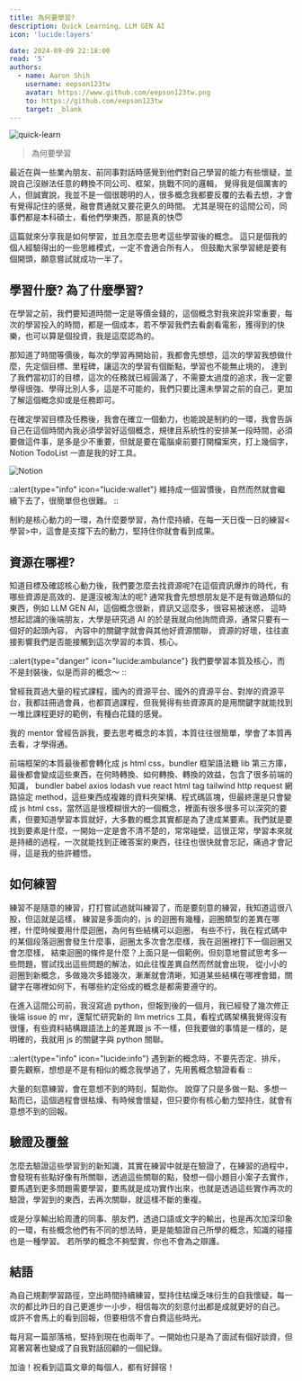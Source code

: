 ```yaml
---
title: 為何要學習?
description: Quick Learning、LLM GEN AI
icon: 'lucide:layers'

date: 2024-09-09 22:18:00
read: '5'
authors:
  - name: Aaron Shih
    username: eepson123tw
    avatar: https://www.github.com/eepson123tw.png
    to: https://github.com/eepson123tw
    target: _blank
---
```


![quick-learn](/images/smalltalk/quick-learn.webp)

> 為何要學習

最近在與一些業內朋友、前同事對話時感覺到他們對自己學習的能力有些懷疑，並說自己沒辦法任意的轉換不同公司、框架，挑戰不同的邏輯，
覺得我是個厲害的人，但誠實說，我並不是一個很聰明的人，很多概念我都要反覆的去看去想，才會有覺得記住的感覺，融會貫通就又要花更久的時間。
尤其是現在的這間公司，同事們都是本科碩士，看他們學東西，那是真的快😇

這篇就來分享我是如何學習，並且怎麼去思考這些學習後的概念。
這只是個我的個人經驗得出的一些思維模式，一定不會適合所有人，
但鼓勵大家學習總是要有個開頭，願意嘗試就成功一半了。

## 學習什麼? 為了什麼學習?

在學習之前，我們要知道時間一定是等價金錢的，這個概念對我來說非常重要，每次的學習投入的時間，都是一個成本，若不學習我們去看劇看電影，獲得到的快樂，也可以算是個投資，我是這麼認為的。

那知道了時間等價後，每次的學習再開始前，我都會先想想，這次的學習我想做什麼，先定個目標、里程碑，讓這次的學習有個斷點，學習也不能無止境的，
達到了我們當初訂的目標，這次的任務就已經圓滿了，不需要太過度的追求，我一定要學得很強、學得比別人多，這是不可能的，我們只要比還未學習之前的自己，更加了解這個概念抑或是任務即可。

在確定學習目標及任務後，我會在確立一個動力，也能說是制約的一環，我會告訴自己在這個時間內我必須學習好這個概念，規律且系統性的安排某一段時間，必須要做這件事，是多是少不重要，但就是要在電腦桌前要打開檔案夾，打上幾個字， Notion TodoList 一直是我的好工具。

![Notion](/assets/images/small_talk/notion_todo.png)

::alert{type="info" icon="lucide:wallet"}
維持成一個習慣後，自然而然就會繼續下去了，很簡單但也很難。
::

制約是核心動力的一環，為什麼要學習，為什麼持續，在每一天日復一日的練習<學習>中，這會是支撐下去的動力，堅持住你就會看到成果。

## 資源在哪裡?

知道目標及確認核心動力後，我們要怎麼去找資源呢?在這個資訊爆炸的時代，有哪些資源是高效的、是還沒被淘汰的呢?
通常我會先想想朋友是不是有做過類似的東西，例如 LLM GEN AI，這個概念很新，資訊又這麼多，很容易被迷惑，
這時想起認識的後端朋友，大學是研究過 AI 的於是我就向他詢問資源，通常只要有一個好的起頭內容，
內容中的關鍵字就會與其他好資源關聯，
資源的好壞，往往直接影響我們是否能接觸到這次學習的本質、核心。

::alert{type="danger" icon="lucide:ambulance"}
我們要學習本質及核心，而不是封裝後，似是而非的概念～
::

曾經我買過大量的程式課程，國內的資源平台、國外的資源平台、對岸的資源平台，我都註冊過會員，也都買過課程，但我覺得有些資源真的是用關鍵字就能找到一堆比課程更好的範例，有種白花錢的感覺。

我的 mentor 曾經告訴我，要去思考概念的本質，本質往往很簡單，學會了本質再去看，才學得通。

前端框架的本質最後都會轉化成 js html css，bundler 框架語法糖 lib 第三方庫，最後都會變成這些東西，在何時轉換、如何轉換、轉換的效益，包含了很多前端的知識，
bundler babel axios lodash vue react html tag tailwind http request 網路協定 method，這些東西成複雜的資料夾架構、程式碼區塊，但最終還是只會變成 js html css，當然這是很模糊很大的一個概念，裡面有很多很多可以深究的要素，但要知道學習本質就好，大多數的概念其實都是為了達成某要素。我們就是要找到要素是什麼，一開始一定是會不清不楚的，常常碰壁，這很正常，學習本來就是持續的過程，一次就能找到正確答案的東西，往往也很快就會忘記，痛過才會記得，這是我的些許體悟。

## 如何練習

練習不是隨意的練習，打打嘗試過就叫練習了，而是要刻意的練習，我知道這很八股，但這就是這樣，
練習是多面向的，js 的迴圈有幾種，迴圈類型的差異在哪裡，什麼時候要用什麼迴圈，為何有些結構可以迴圈，
有些不行，我在程式碼中的某個段落迴圈會發生什麼事，迴圈太多次會怎麼樣，我在迴圈裡打下一個迴圈又會怎麼樣，
結束迴圈的條件是什麼？上面只是一個範例，但刻意地嘗試思考多一些問題，嘗試找出這些問題的解法，如此往復差異自然而然就會出現，
從小小的迴圈到新概念，多做幾次多錯幾次，漸漸就會清晰，知道某些結構在哪裡會錯，關鍵字在哪裡如何下，有哪些約定俗成的概念是都需要遵守的。

在進入這間公司前，我沒寫過 python，但報到後的一個月，我已經發了幾次修正後端 issue 的 mr，還幫忙研究新的 llm metrics 工具，看程式碼架構我覺得沒有很懂，有些資料結構跟語法上的差異跟 js 不一樣，但我要做的事情是一樣的，是明確的，我就用 js 的關鍵字與 python 關聯。

::alert{type="info" icon="lucide:info"}
遇到新的概念時，不要先否定、排斥，要先觀察，想想是不是有相似的概念我學過了，先用舊概念驗證看看
::

大量的刻意練習，會在意想不到的時刻，幫助你。
說穿了只是多做一點、多想一點而已，這個過程會很枯燥、有時候會懷疑，但只要你有核心動力堅持住，就會有意想不到的回報。

## 驗證及覆盤

怎麼去驗證這些學習到的新知識，其實在練習中就是在驗證了，在練習的過程中，會發現有些點好像有所關聯，透過這些關聯的點，發想一個小題目小案子去實作，
要馬遇到更多問題需要學習，要馬就是成功實作出來，也就是透過這些實作再次的驗證，學習到的東西，去再次關聯，就這樣不斷的重複。

或是分享輸出給周遭的同事、朋友們，透過口語或文字的輸出，也是再次加深印象的一環，有些概念他們有不同的想法時，更是能驗證自己所學的概念，知識的碰撞也是一種學習。
若所學的概念不夠堅實，你也不會為之辯護。

## 結語

為自己規劃學習路徑，空出時間持續練習，堅持住枯燥乏味衍生的自我懷疑，每一次的都比昨日的自己更進步一小步，相信每次的刻意付出都是成就更好的自己。
或許不會馬上的看到回報，但要相信不會白費這些時光。

每月寫一篇部落格，堅持到現在也兩年了。一開始也只是為了面試有個好談資，但寫著寫著也變成了自我對話回顧的一個紀錄。

加油！祝看到這篇文章的每個人，都有好歸宿！
